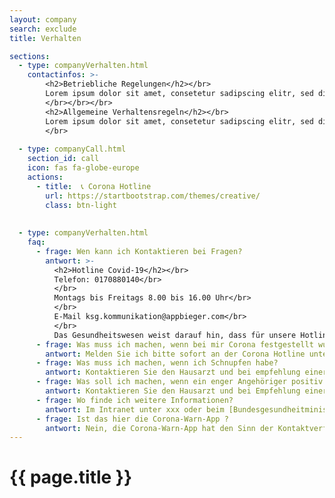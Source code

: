 ```yaml
---
layout: company
search: exclude
title: Verhalten

sections:
  - type: companyVerhalten.html 
    contactinfos: >-
        <h2>Betriebliche Regelungen</h2></br>
        Lorem ipsum dolor sit amet, consetetur sadipscing elitr, sed diam nonumy eirmod tempor invidunt ut labore et dolore magna aliquyam erat, sed diam voluptua. At vero eos et accusam et justo duo dolores et ea rebum. Stet clita kasd gubergren, no sea takimata sanctus est Lorem ipsum dolor sit amet. Lorem ipsum dolor sit amet, consetetur sadipscing elitr, sed diam nonumy eirmod tempor invidunt ut labore et dolore magna aliquyam erat, sed diam voluptua. At vero eos et accusam et justo duo dolores et ea rebum. Stet clita kasd gubergren, no sea takimata sanctus est Lorem ipsum dolor sit amet.
        </br></br></br>
        <h2>Allgemeine Verhaltensregeln</h2></br>
        Lorem ipsum dolor sit amet, consetetur sadipscing elitr, sed diam nonumy eirmod tempor invidunt ut labore et dolore magna aliquyam erat, sed diam voluptua. At vero eos et accusam et justo duo dolores et ea rebum. Stet clita kasd gubergren, no sea takimata sanctus est Lorem ipsum dolor sit amet. Lorem ipsum dolor sit amet, consetetur sadipscing elitr, sed diam nonumy eirmod tempor invidunt ut labore et dolore magna aliquyam erat, sed diam voluptua. At vero eos et accusam et justo duo dolores et ea rebum. Stet clita kasd gubergren, no sea takimata sanctus est Lorem ipsum dolor sit amet.
        </br>
 
  - type: companyCall.html
    section_id: call 
    icon: fas fa-globe-europe
    actions: 
      - title:  📞 Corona Hotline
        url: https://startbootstrap.com/themes/creative/
        class: btn-light
 
 
  - type: companyVerhalten.html
    faq:
      - frage: Wen kann ich Kontaktieren bei Fragen?
        antwort: >-
          <h2>Hotline Covid-19</h2></br>
          Telefon: 0170880140</br> 
          </br>
          Montags bis Freitags 8.00 bis 16.00 Uhr</br>
          </br>
          E-Mail ksg.kommunikation@appbieger.com</br>
          </br>
          Das Gesundheitswesen weist darauf hin, dass für unsere Hotline jede freie medizinische Ressource zur Verfügung gestellt wird. Trotzdem kann es bei hoher Nachfrage zu Wartezeiten kommen. Nutzen Sie daher bitte auch die Möglichkeit, Ihre Anfrage per Mail zu stellen. Vielen Dank.
      - frage: Was muss ich machen, wenn bei mir Corona festgestellt wurde?
        antwort: Melden Sie ich bitte sofort an der Corona Hotline unter 0170880140 
      - frage: Was muss ich machen, wenn ich Schnupfen habe? 
        antwort: Kontaktieren Sie den Hausarzt und bei empfehlung einer Krankschreibung sollten Sie zu Hause bleiben. Bei zwiefel, melden Sie ich bitte an der Corona Hotline unter 0170880140 oder schreiben Sie uns ksg.kommunikation@appbieger.com   
      - frage: Was soll ich machen, wenn ein enger Angehöriger positiv auf Corona getestet wurde? 
        antwort: Kontaktieren Sie den Hausarzt und bei Empfehlung einer Krankschreibung sollten Sie zu Hause bleiben. Bei Zweifel melden Sie ich bitte an der Corona Hotline unter 0170880140 oder schreiben Sie uns ksg.kommunikation@appbieger.com
      - frage: Wo finde ich weitere Informationen?
        antwort: Im Intranet unter xxx oder beim [Bundesgesundheitministerum] (https://www.bundesgesundheitsministerium.de/coronavirus.html)
      - frage: Ist das hier die Corona-Warn-App ?
        antwort: Nein, die Corona-Warn-App hat den Sinn der Kontaktverfolgung. Diese App informiert über die aktuelle Coronalage sowie die allgemeinen und betrieblichen Informationen rund um die Corona Pandemie
---
```

 

<div class="VerhaltenHeaderBackground ">
   <h1>
    {{  page.title }}
   </h1> 
</div>